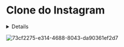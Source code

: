 
# Clone do Instagram 

<details> Feito em React.js, este é um clone do instagram basedo no personagens do filme: Homem-Aranha: Através do Aranhaverso.
Esse é um projeto educativo, feito para testar os conhecimentos na tecnologia React,js.</details>


![73cf2275-e314-4688-8043-da90361ef2d7](https://github.com/Nycolete/Instagram_clone-/assets/125493277/745efa9d-5a5f-4c16-a94a-56707d2e511a)
